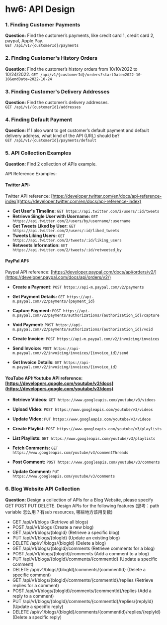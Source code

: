 # hw6: API Design

### 1. Finding Customer Payments
**Question:** Find the customer’s payments, like credit card 1, credit card 2, paypal, Apple Pay.	
`GET /api/v1/{customerId}/payments`

### 2. Finding Customer's History Orders
**Question:** Find the customer’s history orders from 10/10/2022 to 10/24/2022.	
`GET /api/v1/{customerId}/orders?startDate=2022-10-10&endDate=2022-10-24`

### 3. Finding Customer's Delivery Addresses
**Question:** Find the customer’s delivery addresses.	
`GET /api/v1/{customerId}/addresses`

### 4. Finding Default Payment
**Question:** If I also want to get customer’s default payment and default delivery address, what kind of the API (URL) should be?	
`GET /api/v1/{customerId}/payments/default`

### 5. API Collection Examples
**Question:** Find 2 collection of APIs example.

API Reference Examples:

#### Twitter API:
Twitter API reference: [https://developer.twitter.com/en/docs/api-reference-index](https://developer.twitter.com/en/docs/api-reference-index)

- **Get User's Timeline:** `GET https://api.twitter.com/2/users/:id/tweets`
- **Retrieve Single User with Username:** `GET https://api.twitter.com/2/users/by/username/:username`
- **Get Tweets Liked by User:** `GET https://api.twitter.com/2/users/:id/liked_tweets`
- **Tweets Liking Users:** `GET https://api.twitter.com/2/tweets/:id/liking_users`
- **Retweets Information:** `GET https://api.twitter.com/2/tweets/:id/retweeted_by`

#### PayPal API:
Paypal API reference: [https://developer.paypal.com/docs/api/orders/v2/](https://developer.paypal.com/docs/api/orders/v2/)

- **Create a Payment:** `POST https://api-m.paypal.com/v2/payments`
- **Get Payment Details:** `GET https://api-m.paypal.com/v2/payments/{payment_id}`
- **Capture Payment:** `POST https://api-m.paypal.com/v2/payments/authorizations/{authorization_id}/capture`
- **Void Payment:** `POST https://api-m.paypal.com/v2/payments/authorizations/{authorization_id}/void`

- **Create Invoice:** `POST https://api-m.paypal.com/v2/invoicing/invoices`
- **Send Invoice:** `POST https://api-m.paypal.com/v2/invoicing/invoices/{invoice_id}/send`
- **Get Invoice Details:** `GET https://api-m.paypal.com/v2/invoicing/invoices/{invoice_id}`

#### YouTube API:Youtube API reference: [https://developers.google.com/youtube/v3/docs](https://developers.google.com/youtube/v3/docs)

- **Retrieve Videos:** `GET https://www.googleapis.com/youtube/v3/videos`
- **Upload Video:** `POST https://www.googleapis.com/youtube/v3/videos`
- **Update Video:** `PUT https://www.googleapis.com/youtube/v3/videos`

- **Create Playlist:** `POST https://www.googleapis.com/youtube/v3/playlists`
- **List Playlists:** `GET https://www.googleapis.com/youtube/v3/playlists`

- **Fetch Comments:** `GET https://www.googleapis.com/youtube/v3/commentThreads`
- **Post Comment:** `POST https://www.googleapis.com/youtube/v3/comments`
- **Update Comment:** `PUT https://www.googleapis.com/youtube/v3/comments`


### 6. Blog Website API Collection
**Question:** Design a collection of APIs for a Blog Website, please specify GET POST PUT DELETE. Design APIs for the following features (思考：path variable 怎么用？有sub resources, 哪些地方该用复数)

- GET /api/v1/blogs (Retrieve all blogs)
- POST /api/v1/blogs (Create a new blog)
- GET /api/v1/blogs/{blogId} (Retrieve a specific blog)
- PUT /api/v1/blogs/{blogId} (Update an existing blog)
- DELETE /api/v1/blogs/{blogId} (Delete a blog)
- GET /api/v1/blogs/{blogId}/comments (Retrieve comments for a blog)
- POST /api/v1/blogs/{blogId}/comments (Add a comment to a blog)
- PUT /api/v1/blogs/{blogId}/comments/{commentId} (Update a specific comment)
- DELETE /api/v1/blogs/{blogId}/comments/{commentId} (Delete a specific comment)
- GET /api/v1/blogs/{blogId}/comments/{commentId}/replies (Retrieve replies for a comment)
- POST /api/v1/blogs/{blogId}/comments/{commentId}/replies (Add a reply to a comment)
- PUT /api/v1/blogs/{blogId}/comments/{commentId}/replies/{replyId} (Update a specific reply)
- DELETE /api/v1/blogs/{blogId}/comments/{commentId}/replies/{replyId} (Delete a specific reply)


